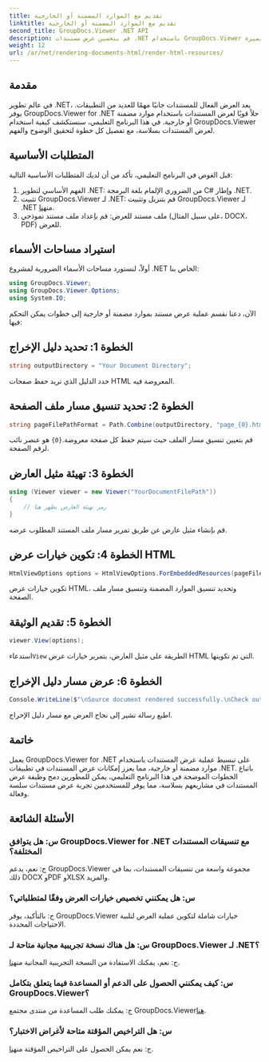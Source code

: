 ```yaml
---
title: تقديم مع الموارد المضمنة أو الخارجية
linktitle: تقديم مع الموارد المضمنة أو الخارجية
second_title: GroupDocs.Viewer .NET API
description: قم بتحسين عرض مستندات .NET باستخدام GroupDocs.Viewer للعرض السلس. اتبع البرنامج التعليمي الخاص بنا للحصول على التكامل الفعال وتجربة المستخدم المتميزة.
weight: 12
url: /ar/net/rendering-documents-html/render-html-resources/
---
```

## مقدمة

في عالم تطوير .NET، يعد العرض الفعال للمستندات جانبًا مهمًا للعديد من التطبيقات. يوفر GroupDocs.Viewer for .NET حلاً قويًا لعرض المستندات باستخدام موارد مضمنة أو خارجية. في هذا البرنامج التعليمي، سنستكشف كيفية استخدام GroupDocs.Viewer لعرض المستندات بسلاسة، مع تفصيل كل خطوة لتحقيق الوضوح والفهم.

## المتطلبات الأساسية

قبل الغوص في البرنامج التعليمي، تأكد من أن لديك المتطلبات الأساسية التالية:

1. الفهم الأساسي لتطوير .NET: من الضروري الإلمام بلغة البرمجة C# وإطار .NET.
2.  تثبيت GroupDocs.Viewer لـ .NET: قم بتنزيل وتثبيت GroupDocs.Viewer لـ .NET من[هنا](https://releases.groupdocs.com/viewer/net/).
3. ملف مستند للعرض: قم بإعداد ملف مستند نموذجي (على سبيل المثال، DOCX، PDF) للعرض.

## استيراد مساحات الأسماء

أولاً، لنستورد مساحات الأسماء الضرورية لمشروع .NET الخاص بنا:

```csharp
using GroupDocs.Viewer;
using GroupDocs.Viewer.Options;
using System.IO;
```

الآن، دعنا نقسم عملية عرض مستند بموارد مضمنة أو خارجية إلى خطوات يمكن التحكم فيها:

## الخطوة 1: تحديد دليل الإخراج

```csharp
string outputDirectory = "Your Document Directory";
```

حدد الدليل الذي تريد حفظ صفحات HTML المعروضة فيه.

## الخطوة 2: تحديد تنسيق مسار ملف الصفحة

```csharp
string pageFilePathFormat = Path.Combine(outputDirectory, "page_{0}.html");
```

قم بتعيين تنسيق مسار الملف حيث سيتم حفظ كل صفحة معروضة.`{0}` هو عنصر نائب لرقم الصفحة.

## الخطوة 3: تهيئة مثيل العارض

```csharp
using (Viewer viewer = new Viewer("YourDocumentFilePath"))
{
    // رمز تهيئة العارض يظهر هنا
}
```

قم بإنشاء مثيل عارض عن طريق تمرير مسار ملف المستند المطلوب عرضه.

## الخطوة 4: تكوين خيارات عرض HTML

```csharp
HtmlViewOptions options = HtmlViewOptions.ForEmbeddedResources(pageFilePathFormat);
```

تكوين خيارات عرض HTML، وتحديد تنسيق الموارد المضمنة وتنسيق مسار ملف الصفحة.

## الخطوة 5: تقديم الوثيقة

```csharp
viewer.View(options);
```

 استدعاء`View` الطريقة على مثيل العارض، بتمرير خيارات عرض HTML التي تم تكوينها.

## الخطوة 6: عرض مسار دليل الإخراج

```csharp
Console.WriteLine($"\nSource document rendered successfully.\nCheck output in: {outputDirectory}");
```

اطبع رسالة تشير إلى نجاح العرض مع مسار دليل الإخراج.

## خاتمة

يعمل GroupDocs.Viewer for .NET على تبسيط عملية عرض المستندات باستخدام موارد مضمنة أو خارجية، مما يعزز إمكانات عرض المستندات في تطبيقات .NET. باتباع الخطوات الموضحة في هذا البرنامج التعليمي، يمكن للمطورين دمج وظيفة عرض المستندات في مشاريعهم بسلاسة، مما يوفر للمستخدمين تجربة عرض مستندات سلسة وفعالة.

## الأسئلة الشائعة

### س: هل يتوافق GroupDocs.Viewer for .NET مع تنسيقات المستندات المختلفة؟

ج: نعم، يدعم GroupDocs.Viewer مجموعة واسعة من تنسيقات المستندات، بما في ذلك DOCX وPDF وXLSX والمزيد.

### س: هل يمكنني تخصيص خيارات العرض وفقًا لمتطلباتي؟

ج: بالتأكيد، يوفر GroupDocs.Viewer خيارات شاملة لتكوين عملية العرض لتلبية الاحتياجات المحددة.

### س: هل هناك نسخة تجريبية مجانية متاحة لـ GroupDocs.Viewer لـ .NET؟

 ج: نعم، يمكنك الاستفادة من النسخة التجريبية المجانية من[هنا](https://releases.groupdocs.com/).

### س: كيف يمكنني الحصول على الدعم أو المساعدة فيما يتعلق بتكامل GroupDocs.Viewer؟

 ج: يمكنك طلب المساعدة من منتدى مجتمع GroupDocs.Viewer[هنا](https://forum.groupdocs.com/c/viewer/9).

### س: هل التراخيص المؤقتة متاحة لأغراض الاختبار؟

 ج: نعم يمكن الحصول على التراخيص المؤقتة من[هنا](https://purchase.groupdocs.com/temporary-license/).
